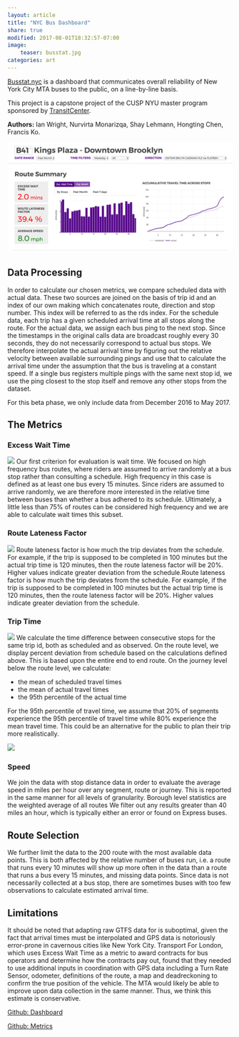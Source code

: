 ```yaml
---
layout: article
title: "NYC Bus Dashboard"
share: true
modified: 2017-08-01T18:32:57-07:00
image:
    teaser: busstat.jpg
categories: art
---
```


[Busstat.nyc](http://www.busstat.nyc) is a dashboard that communicates overall reliability of New York City MTA buses to the public, on a line-by-line basis.

This project is a capstone project of the CUSP NYU master program sponsored by [TransitCenter](http://transitcenter.org).

<p class="notice-inverse"><strong>Authors:</strong> Ian Wright, Nurvirta Monarizqa, Shay Lehmann, Hongting Chen, Francis Ko.</p>

<img src="https://raw.githubusercontent.com/ian-wright/bus-stats-transitcenter/prod/cast.gif">

## Data Processing
In order to calculate our chosen metrics, we compare scheduled data with actual data. These two sources are joined on the basis of trip id and an index of our own making which concatenates route, direction and stop number. This index will be referred to as the rds index. For the schedule data, each trip has a given scheduled arrival time at all stops along the route. For the actual data, we assign each bus ping to the next stop. Since the timestamps in the original calls data are broadcast roughly every 30 seconds, they do not necessarily correspond to actual bus stops. We therefore interpolate the actual arrival time by figuring out the relative velocity between available surrounding pings and use that to calculate the arrival time under the assumption that the bus is traveling at a constant speed. If a single bus registers multiple pings with the same next stop id, we use the ping closest to the stop itself and remove any other stops from the dataset. 

For this beta phase, we only include data from December 2016 to May 2017.

## The Metrics
<h3>Excess Wait Time</h3>
<img src="http://www.busstat.nyc/static/img/ewt-exp.JPG">
Our first criterion for evaluation is wait time. We focused on high frequency bus routes, where riders are assumed to arrive randomly at a bus stop rather than consulting a schedule. High frequency in this case is defined as at least one bus every 15 minutes. Since riders are assumed to arrive randomly, we are therefore more interested in the relative time between buses than whether a bus adhered to its schedule. Ultimately, a little less than 75% of routes can be considered high frequency and we are able to calculate wait times this subset.


<h3>Route Lateness Factor</h3>
<img src="http://www.busstat.nyc/static/img/rlf-exp.JPG">
Route lateness factor is how much the trip deviates from the schedule. For example, if the trip is supposed to be completed in 100 minutes but the actual trip time is 120 minutes, then the route lateness factor will be 20%. Higher values indicate greater deviation from the schedule.Route lateness factor is how much the trip deviates from the schedule. For example, if the trip is supposed to be completed in 100 minutes but the actual trip time is 120 minutes, then the route lateness factor will be 20%. Higher values indicate greater deviation from the schedule.

<h3>Trip Time</h3>
<img src="http://www.busstat.nyc/static/img/travel-time-exp.JPG">
We calculate the time difference between consecutive stops for the same trip id, both as scheduled and as observed. On the route level, we display percent deviation from schedule based on the calculations defined above. This is based upon the entire end to end route. On the journey level below the route level, we calculate:

- the mean of scheduled travel times
- the mean of actual travel times
- the 95th percentile of the actual time

For the 95th percentile of travel time, we assume that 20% of segments experience the 95th percentile of travel time while 80% experience the mean travel time. This could be an alternative for the public to plan their trip more realistically.

<img src="http://www.busstat.nyc/static/img/use-case.JPG">
<h3>Speed</h3>
We join the data with stop distance data in order to evaluate the average speed in miles per hour over any segment, route or journey. This is reported in the same manner for all levels of granularity. Borough level statistics are the weighted average of all routes We filter out any results greater than 40 miles an hour, which is typically either an error or found on Express buses.

## Route Selection
We further limit the data to the 200 route with the most available data points. This is both affected by the relative number of buses run, i.e. a route that runs every 10 minutes will show up more often in the data than a route that runs a bus every 15 minutes, and missing data points. Since data is not necessarily collected at a bus stop, there are sometimes buses with too few observations to calculate estimated arrival time.

## Limitations
It should be noted that adapting raw GTFS data for is suboptimal, given the fact that arrival times must be interpolated and GPS data is notoriously error-prone in cavernous cities like New York City. Transport For London, which uses Excess Wait Time as a metric to award contracts for bus operators and determine how the contracts pay out, found that they needed to use additional inputs in coordination with GPS data including a Turn Rate Sensor, odometer, definitions of the route, a map and deadreckoning to confirm the true position of the vehicle. The MTA would likely be able to improve upon data collection in the same manner. Thus, we think this estimate is conservative.


[Github: Dashboard](https://github.com/ian-wright/bus-stats-transitcenter)

[Github: Metrics](https://github.com/nmonarizqa/nyc-bus-performance)